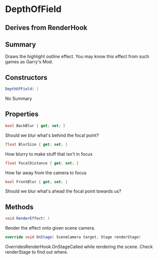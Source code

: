 # DepthOfField

## Derives from RenderHook

## Summary

Draws the highlight outline effect. You may know this effect from
such games as Garry's Mod.
## Constructors

```c#
DepthOfField( ) 
```
No Summary
## Properties

```c#
bool BackBlur { get; set; } 
```
Should we blur what's behind the focal point?
```c#
float BlurSize { get; set; } 
```
How blurry to make stuff that isn't in focus
```c#
float FocalDistance { get; set; } 
```
How far away from the camera to focus
```c#
bool FrontBlur { get; set; } 
```
Should we blur what's ahead the focal point towards us?
## Methods

```c#
void RenderEffect( ) 
```
Render the effect onto given scene camera.
```c#
override void OnStage( SceneCamera target, Stage renderStage) 
```
OverridesRenderHook.OnStageCalled while rendering the scene. Check renderStage to find out where.
